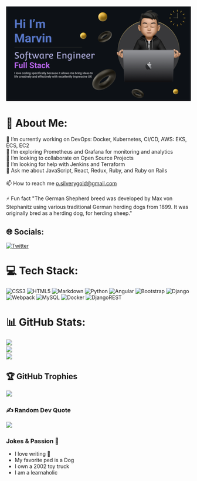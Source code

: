 ![alt text](https://github.com/marvin-nyalik/marvin-nyalik/blob/main/marvin.png?raw=true)

# 💫 About Me:
🔭 I’m currently working on DevOps: Docker, Kubernetes, CI/CD, AWS: EKS, ECS, EC2<br>💯 I’m exploring Prometheus and Grafana for monitoring and analytics <br>👯 I’m looking to collaborate on Open Source Projects<br>🤝 I’m looking for help with Jenkins and Terraform<br>💬 Ask me about JavaScript, React, Redux, Ruby, and Ruby on Rails<br><br>📫 How to reach me o.silverygold@gmail.com<br><br> ⚡ Fun fact "The German Shepherd breed was developed by Max von Stephanitz using various traditional German herding dogs from 1899. It was originally bred as a herding dog, for herding sheep."

## 🌐 Socials:
[![Twitter](https://img.shields.io/badge/Twitter-%231DA1F2.svg?logo=Twitter&logoColor=white)](https://twitter.com/NyalikMarvin) 

# 💻 Tech Stack:
![CSS3](https://img.shields.io/badge/css3-%231572B6.svg?style=flat-square&logo=css3&logoColor=white) ![HTML5](https://img.shields.io/badge/html5-%23E34F26.svg?style=flat-square&logo=html5&logoColor=white) ![Markdown](https://img.shields.io/badge/markdown-%23000000.svg?style=flat-square&logo=markdown&logoColor=white) ![Python](https://img.shields.io/badge/python-3670A0?style=flat-square&logo=python&logoColor=ffdd54) ![Angular](https://img.shields.io/badge/angular-%23DD0031.svg?style=flat-square&logo=angular&logoColor=white) ![Bootstrap](https://img.shields.io/badge/bootstrap-%23563D7C.svg?style=flat-square&logo=bootstrap&logoColor=white) ![Django](https://img.shields.io/badge/django-%23092E20.svg?style=flat-square&logo=django&logoColor=white) ![Webpack](https://img.shields.io/badge/webpack-%238DD6F9.svg?style=flat-square&logo=webpack&logoColor=black) ![MySQL](https://img.shields.io/badge/mysql-%2300f.svg?style=flat-square&logo=mysql&logoColor=white) ![Docker](https://img.shields.io/badge/docker-%230db7ed.svg?style=flat-square&logo=docker&logoColor=white) ![DjangoREST](https://img.shields.io/badge/DJANGO-REST-ff1709?style=flat-square&logo=django&logoColor=white&color=ff1709&labelColor=gray)

# 📊 GitHub Stats:
![](https://github-readme-stats.vercel.app/api?username=marvin-nyalik&theme=react&hide_border=false&include_all_commits=false&count_private=false)<br/>
![](https://github-readme-streak-stats.herokuapp.com/?user=marvin-nyalik&theme=react&hide_border=false)<br/>
![](https://github-readme-stats.vercel.app/api/top-langs/?username=marvin-nyalik&theme=react&hide_border=false&include_all_commits=false&count_private=false&layout=compact)

## 🏆 GitHub Trophies
![](https://github-profile-trophy.vercel.app/?username=marvin-nyalik&theme=chalk&no-frame=false&no-bg=true&margin-w=4)

### ✍️ Random Dev Quote
![](https://quotes-github-readme.vercel.app/api?type=horizontal&theme=tokyonight)

### Jokes & Passion 💯
- I love writing 💌
- My favorite ped is a Dog
- I own a 2002 toy truck
- I am a learnaholic
